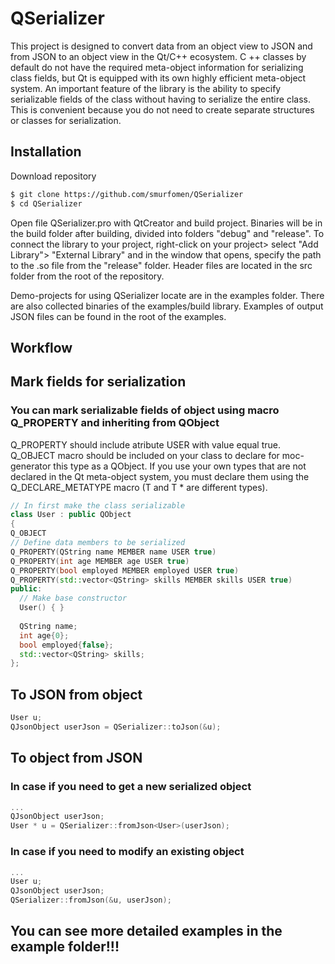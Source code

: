 # QSerializer 
This project is designed to convert data from an object view to JSON and from JSON to an object view in the Qt/C++ ecosystem. C ++ classes by default do not have the required meta-object information for serializing class fields, but Qt is equipped with its own highly efficient meta-object system.
An important feature of the library is the ability to specify serializable fields of the class without having to serialize the entire class. This is convenient because you do not need to create separate structures or classes for serialization.

## Installation
Download repository
```bash
$ git clone https://github.com/smurfomen/QSerializer
$ cd QSerializer
```
Open file QSerializer.pro with QtCreator and build project. Binaries will be in the build folder after building, divided into folders "debug" and "release". To connect the library to your project, right-click on your project> select "Add Library"> "External Library" and in the window that opens, specify the path to the .so file from the "release" folder. Header files are located in the src folder from the root of the repository.

Demo-projects for using QSerializer locate are in the examples folder. There are also collected binaries of the examples/build library. Examples of output JSON files can be found in the root of the examples.

## Workflow
## Mark fields for serialization
### You can mark serializable fields of object using macro Q_PROPERTY and inheriting from QObject
Q_PROPERTY should include atribute USER with value equal true.
Q_OBJECT macro should be included on your class to declare for moc-generator this type as a QObject.
If you use your own types that are not declared in the Qt meta-object system, you must declare them using the Q_DECLARE_METATYPE macro (T and T * are different types).
```C++
// In first make the class serializable
class User : public QObject
{
Q_OBJECT
// Define data members to be serialized
Q_PROPERTY(QString name MEMBER name USER true)
Q_PROPERTY(int age MEMBER age USER true)
Q_PROPERTY(bool employed MEMBER employed USER true)
Q_PROPERTY(std::vector<QString> skills MEMBER skills USER true)
public:
  // Make base constructor
  User() { }
 
  QString name;
  int age{0};
  bool employed{false};
  std::vector<QString> skills; 
};
```
## **To JSON from object**
```C++
User u;
QJsonObject userJson = QSerializer::toJson(&u);
```

## **To object from JSON**
### In case if you need to get a new serialized object
```C++
...
QJsonObject userJson;
User * u = QSerializer::fromJson<User>(userJson);
```
### In case if you need to modify an existing object
```C++
...
User u;
QJsonObject userJson;
QSerializer::fromJson(&u, userJson);
```
## You can see more detailed examples in the example folder!!!

